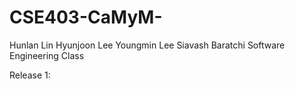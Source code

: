 CSE403-CaMyM-
=============
Hunlan Lin
Hyunjoon Lee
Youngmin Lee
Siavash Baratchi
Software Engineering Class


Release 1:



